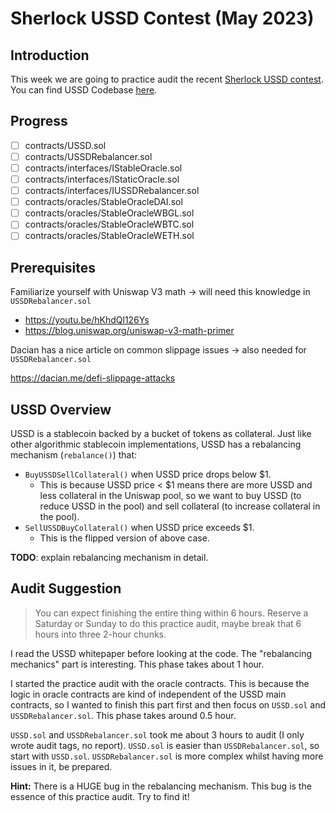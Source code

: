 # Sherlock USSD Contest (May 2023)

## Introduction

This week we are going to practice audit the recent [Sherlock USSD contest](https://app.sherlock.xyz/audits/contests/82). You can find USSD Codebase [here](https://github.com/USSDofficial/ussd-contracts/tree/f44c726371f3152634bcf0a3e630802e39dec49c).

## Progress

- [ ] contracts/USSD.sol
- [ ] contracts/USSDRebalancer.sol
- [ ] contracts/interfaces/IStableOracle.sol
- [ ] contracts/interfaces/IStaticOracle.sol
- [ ] contracts/interfaces/IUSSDRebalancer.sol
- [ ] contracts/oracles/StableOracleDAI.sol
- [ ] contracts/oracles/StableOracleWBGL.sol
- [ ] contracts/oracles/StableOracleWBTC.sol
- [ ] contracts/oracles/StableOracleWETH.sol

## Prerequisites

Familiarize yourself with Uniswap V3 math -> will need this knowledge in `USSDRebalancer.sol`

- https://youtu.be/hKhdQl126Ys
- https://blog.uniswap.org/uniswap-v3-math-primer

Dacian has a nice article on common slippage issues -> also needed for `USSDRebalancer.sol`

https://dacian.me/defi-slippage-attacks

## USSD Overview

USSD is a stablecoin backed by a bucket of tokens as collateral. Just like other algorithmic stablecoin implementations, USSD has a rebalancing mechanism (`rebalance()`) that:

- `BuyUSSDSellCollateral()` when USSD price drops below $1.
	- This is because USSD price < $1 means there are more USSD and less collateral in the Uniswap pool, so we want to buy USSD (to reduce USSD in the pool) and sell collateral (to increase collateral in the pool).
- `SellUSSDBuyCollateral()` when USSD price exceeds $1.
	- This is the flipped version of above case.

**TODO**: explain rebalancing mechanism in detail.

## Audit Suggestion

> You can expect finishing the entire thing within 6 hours. Reserve a Saturday or Sunday to do this practice audit, maybe break that 6 hours into three 2-hour chunks.

I read the USSD whitepaper before looking at the code. The "rebalancing mechanics" part is interesting. This phase takes about 1 hour.

I started the practice audit with the oracle contracts. This is because the logic in oracle contracts are kind of independent of the USSD main contracts, so I wanted to finish this part first and then focus on `USSD.sol` and `USSDRebalancer.sol`. This phase takes around 0.5 hour.

`USSD.sol` and `USSDRebalancer.sol` took me about 3 hours to audit (I only wrote audit tags, no report). `USSD.sol` is easier than `USSDRebalancer.sol`, so start with `USSD.sol`. `USSDRebalancer.sol` is more complex whilst having more issues in it, be prepared.

**Hint:** There is a HUGE bug in the rebalancing mechanism. This bug is the essence of this practice audit. Try to find it!
